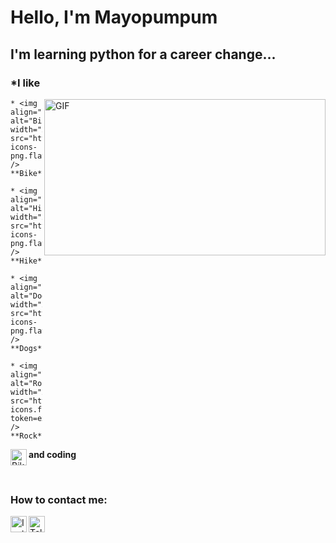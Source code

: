 # **Hello, I'm** Mayopumpum 



## **I'm learning python for a career change...**

### *I like

<img align="right" alt="GIF" src="https://encrypted-tbn0.gstatic.com/images?q=tbn:ANd9GcTFIM6yoE-LmBAk0Jkob6GeZPTCjfm3aU6TJg&usqp=CAU" width="450" height="250" />

    * <img align="left" alt="Bike" width="26px" src="https://cdn-icons-png.flaticon.com/128/3198/3198336.png" /> **Bike**

    * <img align="left" alt="Hike" width="26px" src="https://cdn-icons-png.flaticon.com/128/1706/1706709.png" /> **Hike**

    * <img align="left" alt="Dogs" width="26px" src="https://cdn-icons-png.flaticon.com/128/1998/1998627.png" /> **Dogs**

    * <img align="left" alt="Rock" width="26px" src="https://cdn-icons.flaticon.com/png/128/1682/premium/1682643.png?token=exp=1647693342~hmac=c7bdbdf3351a1ec56676075c9a7dd7aa" /> **Rock** 

<img align="left" alt="Bike" width="26px" src="https://cdn-icons-png.flaticon.com/128/180/180867.png" /> **and coding** 

<br />

### How to contact me:
[<img align="left" alt="Instagram" width="26px" src="https://cdn-icons.flaticon.com/png/128/3955/premium/3955024.png?token=exp=1647694358~hmac=ff64af2823b8a7000545c5e4c715b14f" />][instagram]
[<img align="left" alt="Telegram" width="26px" src="https://cdn-icons-png.flaticon.com/128/2111/2111644.png" />][telegram]

[instagram]:https://www.instagram.com/mayopumpum
[telegram]:https://t.me/Swaggerz